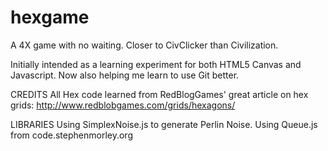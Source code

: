 # hexgame
A 4X game with no waiting. Closer to CivClicker than Civilization.

Initially intended as a learning experiment for both HTML5 Canvas and Javascript.
Now also helping me learn to use Git better.

CREDITS
All Hex code learned from RedBlogGames' great article on hex grids:
http://www.redblobgames.com/grids/hexagons/

LIBRARIES
Using SimplexNoise.js to generate Perlin Noise.
Using Queue.js from code.stephenmorley.org

